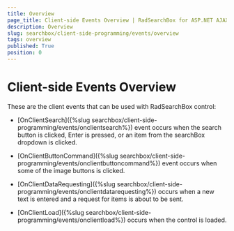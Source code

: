 ```yaml
---
title: Overview
page_title: Client-side Events Overview | RadSearchBox for ASP.NET AJAX Documentation
description: Overview
slug: searchbox/client-side-programming/events/overview
tags: overview
published: True
position: 0
---
```


# Client-side Events Overview




These are the client events that can be used with RadSearchBox control:

* [OnClientSearch]({%slug searchbox/client-side-programming/events/onclientsearch%}) event occurs when the search button is clicked, Enter is pressed, or an item from the searchBox dropdown is clicked.

* [OnClientButtonCommand]({%slug searchbox/client-side-programming/events/onclientbuttoncommand%}) event occurs when some of the image buttons is clicked.

* [OnClientDataRequesting]({%slug searchbox/client-side-programming/events/onclientdatarequesting%}) occurs when a new text is entered and a request for items is about to be sent.

* [OnClientLoad]({%slug searchbox/client-side-programming/events/onclientload%}) occurs when the control is loaded.
